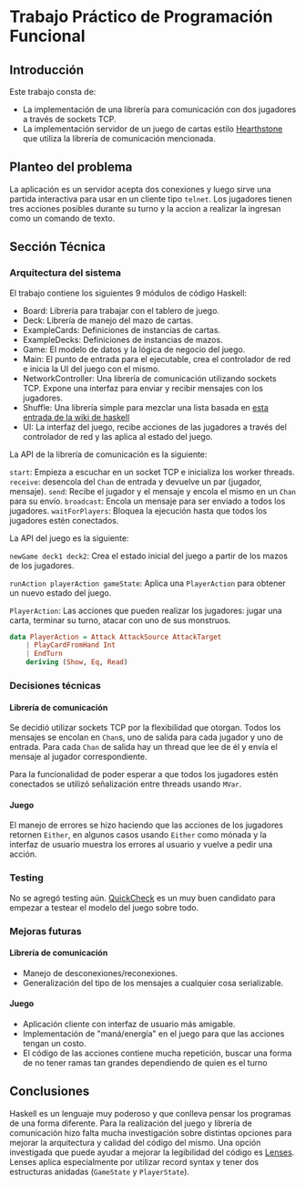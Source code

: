 # Trabajo Práctico de Programación Funcional

## Introducción

Este trabajo consta de:

- La implementación de una librería para comunicación con dos jugadores a través de sockets TCP.
- La implementación servidor de un juego de cartas estilo [Hearthstone](https://playhearthstone.com/es-es/) que utiliza la librería de comunicación mencionada.

## Planteo del problema

La aplicación es un servidor acepta dos conexiones y luego sirve una partida interactiva para usar
en un cliente tipo `telnet`. Los jugadores tienen tres acciones posibles durante su turno y la
accion a realizar la ingresan como un comando de texto.

## Sección Técnica

### Arquitectura del sistema

El trabajo contiene los siguientes 9 módulos de código Haskell:

- Board: Librería para trabajar con el tablero de juego.
- Deck: Librería de manejo del mazo de cartas.
- ExampleCards: Definiciones de instancias de cartas.
- ExampleDecks: Definiciones de instancias de mazos.
- Game: El modelo de datos y la lógica de negocio del juego.
- Main: El punto de entrada para el ejecutable, crea el controlador de red e inicia la UI del juego
con el mismo.
- NetworkController: Una librería de comunicación utilizando sockets TCP. Expone una interfaz para
enviar y recibir mensajes con los jugadores.
- Shuffle: Una librería simple para mezclar una lista basada en
[esta entrada de la wiki de haskell](https://wiki.haskell.org/Random_shuffle)
- UI: La interfaz del juego, recibe acciones de las jugadores a través del controlador de red y las
aplica al estado del juego.

La API de la librería de comunicación es la siguiente:

`start`: Empieza a escuchar en un socket TCP e inicializa los worker threads.
`receive`: desencola del `Chan` de entrada y devuelve un par (jugador, mensaje).
`send`: Recibe el jugador y el mensaje y encola el mismo en un `Chan` para su envío.
`broadcast`: Encola un mensaje para ser enviado a todos los jugadores.
`waitForPlayers`: Bloquea la ejecución hasta que todos los jugadores estén conectados.

La API del juego es la siguiente:

`newGame deck1 deck2`: Crea el estado inicial del juego a partir de los mazos de los jugadores.

`runAction playerAction gameState`: Aplica una `PlayerAction` para obtener un nuevo estado del
juego.

`PlayerAction`: Las acciones que pueden realizar los jugadores: jugar una carta, terminar su turno, atacar con uno de sus monstruos.

```haskell
data PlayerAction = Attack AttackSource AttackTarget
    | PlayCardFromHand Int
    | EndTurn
    deriving (Show, Eq, Read)
```

### Decisiones técnicas

#### Librería de comunicación

Se decidió utilizar sockets TCP por la flexibilidad que otorgan.
Todos los mensajes se encolan en `Chan`s, uno de salida para cada jugador y uno de entrada.
Para cada `Chan` de salida hay un thread que lee de él y envía el mensaje al jugador
correspondiente.

Para la funcionalidad de poder esperar a que todos los jugadores estén conectados se utilizó
señalización entre threads usando `MVar`.

#### Juego

El manejo de errores se hizo haciendo que las acciones de los jugadores retornen `Either`, en
algunos casos usando `Either` como mónada y la interfaz de usuario muestra los errores al usuario y
vuelve a pedir una acción.

### Testing

No se agregó testing aún. [QuickCheck](https://hackage.haskell.org/package/QuickCheck) es un muy
buen candidato para empezar a testear el modelo del juego sobre todo.

### Mejoras futuras

#### Librería de comunicación

- Manejo de desconexiones/reconexiones.
- Generalización del tipo de los mensajes a cualquier cosa serializable.

#### Juego

- Aplicación cliente con interfaz de usuario más amigable.
- Implementación de "maná/energía" en el juego para que las acciones tengan un costo.
- El código de las acciones contiene mucha repetición, buscar una forma de no tener ramas tan
grandes dependiendo de quien es el turno

## Conclusiones

Haskell es un lenguaje muy poderoso y que conlleva pensar los programas de una forma diferente.
Para la realización del juego y librería de comunicación hizo falta mucha investigación sobre
distintas opciones para mejorar la arquitectura y calidad del código del mismo. Una opción
investigada que puede ayudar a mejorar la legibilidad del código es
[Lenses](https://en.wikibooks.org/wiki/Haskell/Lenses_and_functional_references).
Lenses aplica especialmente por utilizar record syntax y tener dos estructuras anidadas (`GameState`
y `PlayerState`).

